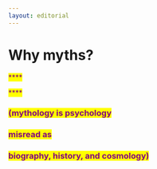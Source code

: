 ```yaml
---
layout: editorial
---
```


# Why myths?

<mark style="color:purple;">****</mark>

<mark style="color:purple;">****</mark>

### <mark style="color:purple;">**(m**</mark><mark style="color:purple;">ythology is psychology</mark>&#x20;

### <mark style="color:purple;">misread as</mark>&#x20;

### <mark style="color:purple;">biography, history, and cosmology)</mark>

<mark style="color:purple;"></mark>

<mark style="color:purple;"></mark>

